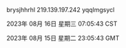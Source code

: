 brysjhhrhl 219.139.197.242 yqqlmgsycl

2023年 08月 16日 星期三 07:05:43 CST

2023年 08月 15日 星期二 23:05:43 GMT
